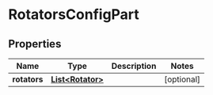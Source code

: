 

# RotatorsConfigPart


## Properties

| Name | Type | Description | Notes |
|------------ | ------------- | ------------- | -------------|
|**rotators** | [**List&lt;Rotator&gt;**](Rotator.md) |  |  [optional] |



